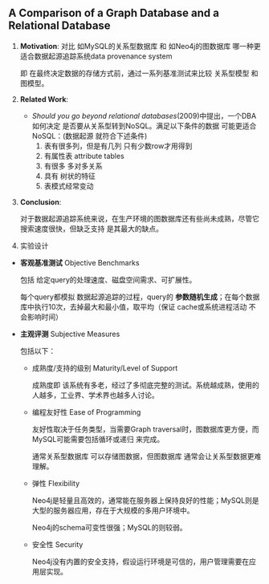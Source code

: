 ## A Comparison of a Graph Database and a Relational Database

1. **Motivation**: 对比 如MySQL的关系型数据库 和 如Neo4j的图数据库 哪一种更适合数据起源追踪系统data provenance system

   即 在最终决定数据的存储方式前，通过一系列基准测试来比较 关系型模型 和 图模型。

2. **Related Work**:

   - *Should you go beyond relational databases*(2009)中提出，一个DBA如何决定 是否要从关系型转到NoSQL。满足以下条件的数据 可能更适合NoSQL：(数据起源 就符合下述条件)
     1. 表有很多列，但是有几列 只有少数row才用得到
     2. 有属性表 attribute tables
     3. 有很多 多对多关系
     4. 具有 树状的特征
     5. 表模式经常变动

3. **Conclusion**:

   对于数据起源追踪系统来说，在生产环境的图数据库还有些尚未成熟，尽管它搜索速度很快，但缺乏支持 是其最大的缺点。

4. 实验设计
  - **客观基准测试** Objective Benchmarks

    包括 给定query的处理速度、磁盘空间需求、可扩展性。

    每个query都模拟 数据起源追踪的过程，query的 **参数随机生成**；在每个数据库中执行10次，去掉最大和最小值，取平均（保证 cache或系统进程活动 不会影响时间）

  - **主观评测** Subjective Measures

    包括以下：

    - 成熟度/支持的级别 Maturity/Level of Support

      成熟度即 该系统有多老，经过了多彻底完整的测试。系统越成熟，使用的人越多，工业界、学术界也越多人讨论。

    - 编程友好性 Ease of Programming

      友好性取决于任务类型，当需要Graph traversal时，图数据库更方便，而MySQL可能需要包括循环或递归 来完成。

      通常关系型数据库 可以存储图数据，但图数据库 通常会让关系型数据更难理解。

    - 弹性 Flexibility

      Neo4j是轻量且高效的，通常能在服务器上保持良好的性能；MySQL则是大型的服务器应用，存在于大规模的多用户环境中。

      Neo4j的schema可变性很强；MySQL的则较弱。

    - 安全性 Security

      Neo4j没有内置的安全支持，假设运行环境是可信的，用户管理需要在应用层实现。

  

  